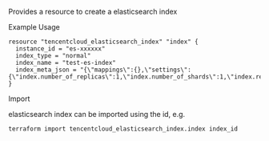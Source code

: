 Provides a resource to create a elasticsearch index

Example Usage

```hcl
resource "tencentcloud_elasticsearch_index" "index" {
  instance_id = "es-xxxxxx"
  index_type = "normal"
  index_name = "test-es-index"
  index_meta_json = "{\"mappings\":{},\"settings\":{\"index.number_of_replicas\":1,\"index.number_of_shards\":1,\"index.refresh_interval\":\"30s\"}}"
}
```

Import

elasticsearch index can be imported using the id, e.g.

```
terraform import tencentcloud_elasticsearch_index.index index_id
```